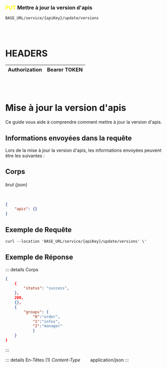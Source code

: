 ### <span style="color:yellow">PUT</span> Mettre à jour la version d'apis

````
BASE_URL/service/{apiKey}/update/versions
````

<br/> <br/>

# HEADERS

| Authorization | Bearer TOKEN |
| ------------- | -----------  |

<br/> <br/>

# Mise à jour la version d'apis
Ce guide vous aide à comprendre comment mettre à jour la version d'apis.


## Informations envoyées dans la requête

Lors de la mise à jour la version d'apis, les informations envoyées peuvent être les suivantes :

## Corps

###### brut (json)


```json

{
    "apis": {}
}
```

## Exemple de Requête

```txt
curl --location 'BASE_URL/service/{apiKey}/update/versions' \'

```


## Exemple de Réponse

::: details Corps  

```json
{
    {
        "status": "success",
    },
    200,
    {},
    {
        "groups": {
            "0":"order", 
            "1":"infos",
            "2":"manager"
            }
    }
}
```
:::


::: details En-Têtes (1)
 *Content-Type*    &nbsp;&nbsp;&nbsp;&nbsp;&nbsp;&nbsp;     application/json
:::
